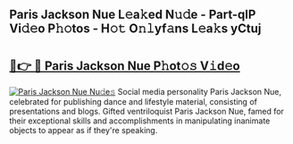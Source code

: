 ## Paris Jackson Nue L𝚎a𝚔ed N𝚞𝚍e - Part-qlP Vi𝚍𝚎o P𝚑𝚘tos - H𝚘𝚝 O𝚗𝚕yf𝚊ns L𝚎a𝚔s yCtuj

# <h2><a href="http://kfdnriu.oniu.top/?m=Paris+Jackson+Nue">🔗👉 🔴 Paris Jackson Nue P𝚑ot𝚘𝚜 V𝚒d𝚎o</a></h2>

[![Paris Jackson Nue Nu𝚍e𝚜](https://i.imgur.com/0qMVB7G.gif)](http://kfdnriu.oniu.top/?m=Paris+Jackson+Nue)
Social media personality Paris Jackson Nue, celebrated for publishing dance and lifestyle material, consisting of presentations and blogs. Gifted ventriloquist Paris Jackson Nue, famed for their exceptional skills and accomplishments in manipulating inanimate objects to appear as if they're speaking.  
